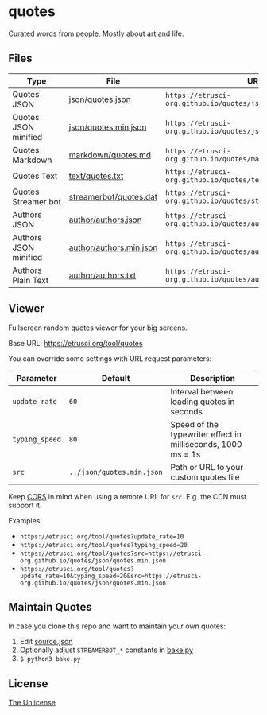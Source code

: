 # quotes

Curated [words](./markdown/quotes.md) from [people](./author/authors.txt). Mostly about art and life.




## Files

|Type                   | File                                                 | URL                                                            |
|-----------------------|------------------------------------------------------|----------------------------------------------------------------|
| Quotes JSON           | [json/quotes.json](./json/quotes.json)               | `https://etrusci-org.github.io/quotes/json/quotes.json`        |
| Quotes JSON minified  | [json/quotes.min.json](./json/quotes.min.json)       | `https://etrusci-org.github.io/quotes/json/quotes.min.json`    |
| Quotes Markdown       | [markdown/quotes.md](./markdown/quotes.md)           | `https://etrusci-org.github.io/quotes/markdown/quotes.md`      |
| Quotes Text           | [text/quotes.txt](./text/quotes.txt)                 | `https://etrusci-org.github.io/quotes/text/quotes.txt`         |
| Quotes Streamer.bot   | [streamerbot/quotes.dat](./streamerbot/quotes.dat)   | `https://etrusci-org.github.io/quotes/streamerbot/quotes.dat`  |
| Authors JSON          | [author/authors.json](./author/authors.json)         | `https://etrusci-org.github.io/quotes/author/authors.json`     |
| Authors JSON minified | [author/authors.min.json](./author/authors.min.json) | `https://etrusci-org.github.io/quotes/author/authors.min.json` |
| Authors Plain Text    | [author/authors.txt](./author/authors.txt)           | `https://etrusci-org.github.io/quotes/author/authors.txt`      |




## Viewer

Fullscreen random quotes viewer for your big screens.

Base URL: <https://etrusci.org/tool/quotes>

You can override some settings with URL request parameters:

| Parameter      | Default                   | Description                                                  |
|----------------|---------------------------|--------------------------------------------------------------|
| `update_rate`  | `60`                      | Interval between loading quotes in seconds                   |
| `typing_speed` | `80`                      | Speed of the typewriter effect in milliseconds, 1000 ms = 1s |
| `src`          | `../json/quotes.min.json` | Path or URL to your custom quotes file                       |

Keep [CORS](https://en.wikipedia.org/wiki/Cross-origin_resource_sharing) in mind when using a remote URL for `src`. E.g. the CDN must support it.

Examples:

- `https://etrusci.org/tool/quotes?update_rate=10`
- `https://etrusci.org/tool/quotes?typing_speed=20`
- `https://etrusci.org/tool/quotes?src=https://etrusci-org.github.io/quotes/json/quotes.min.json`
- `https://etrusci.org/tool/quotes?update_rate=10&typing_speed=20&src=https://etrusci-org.github.io/quotes/json/quotes.min.json`




## Maintain Quotes

In case you clone this repo and want to maintain your own quotes:

1. Edit [source.json](./source.json)
2. Optionally adjust `STREAMERBOT_*` constants in [bake.py](./bake.py)
3. `$ python3 bake.py`




## License

[The Unlicense](./LICENSE.md)
